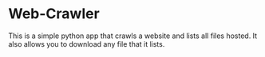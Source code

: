 # Web-Crawler

This is a simple python app that crawls a website and lists all files hosted. It also allows you to download any file that it lists. 